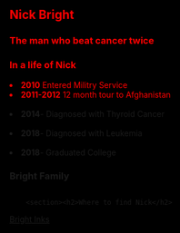 <!DOC TYPE html>
<html style=background-color:black>
  
  <head>
    <title= Tribute to Me - Home</title> 
  </head>
  <body>
    <section title="Main Website">
      <h1 style=color:red>Nick Bright</h1>
    </section>
    <section><h3 style=color:red>The man who beat cancer twice</h3>
      <div>
        <div title= "In a life of Nick">
          <h3 style=color:red>In a life of Nick</h3>
<p style=color:red>
<li style=color:red><b>2010</b> Entered Militry Service </li>
  <li style=color:red> <b>2011-2012</b> 12 month tour to Afghanistan </li>
          <br>
<li><b>2014</b>- Diagnosed with Thyroid Cancer </li>
          <br>
<li> <b>2018</b>- Diagnosed with Leukemia </li>
          <br>
<li> <b>2018</b>- Graduated College </li>
          </p>
        </div>
  </body>
 <section>
    <h1><b> Bright Family </b></h1>
 <img src="/assets/images/Bright-Family.jpg" title=Bright Family alt="">


        <section><h2>Where to find Nick</h2>
 <a href=http://www.brightinks.org>Bright Inks</a>     

      

      
